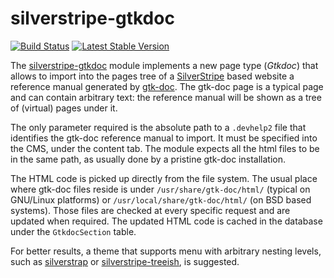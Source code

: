 silverstripe-gtkdoc
===================
[![Build Status](https://travis-ci.org/ntd/silverstripe-gtkdoc.svg?branch=master)](https://travis-ci.org/ntd/silverstripe-gtkdoc)
[![Latest Stable Version](https://poser.pugx.org/entidi/silverstripe-gtkdoc/v/stable)](https://packagist.org/packages/entidi/silverstripe-gtkdoc)

The [silverstripe-gtkdoc](http://gtkdoc.entidi.com/) module implements
a new page type (*Gtkdoc*) that allows to import into the pages tree of
a [SilverStripe](http://www.silverstripe.org) based website a reference
manual generated by [gtk-doc](http://www.gtk.org/gtk-doc/). The gtk-doc
page is a typical page and can contain arbitrary text: the reference
manual will be shown as a tree of (virtual) pages under it.

The only parameter required is the absolute path to a `.devhelp2` file
that identifies the gtk-doc reference manual to import. It must be
specified into the CMS, under the content tab. The module expects all
the html files to be in the same path, as usually done by a pristine
gtk-doc installation.

The HTML code is picked up directly from the file system. The usual
place where gtk-doc files reside is under `/usr/share/gtk-doc/html/`
(typical on GNU/Linux platforms) or `/usr/local/share/gtk-doc/html/`
(on BSD based systems). Those files are checked at every specific
request and are updated when required. The updated HTML code is
cached in the database under the `GtkdocSection` table.

For better results, a theme that supports menu with arbitrary nesting
levels, such as [silverstrap](http://dev.entidi.com/p/silverstrap/) or
[silverstripe-treeish](http://dev.entidi.com/p/silverstripe-treeish/),
is suggested.
